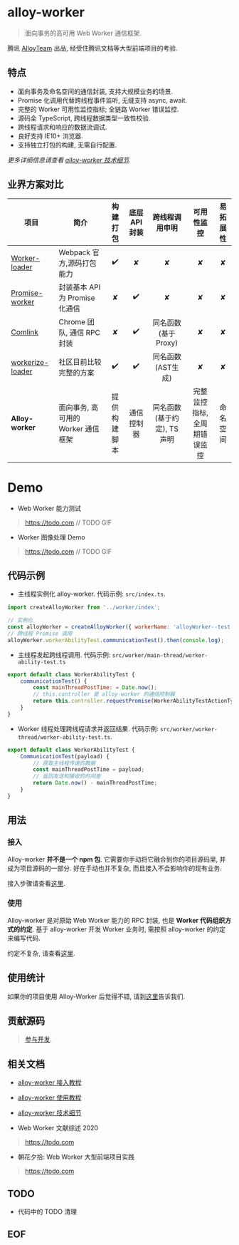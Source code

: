# alloy-worker

> 面向事务的高可用 Web Worker 通信框架.

腾讯 [AlloyTeam](https://github.com/AlloyTeam) 出品, 经受住腾讯文档等大型前端项目的考验.

## 特点

* 面向事务及命名空间的通信封装, 支持大规模业务的场景.
* Promise 化调用代替跨线程事件监听, 无缝支持 async, await.
* 完整的 Worker 可用性监控指标; 全链路 Worker 错误监控.
* 源码全 TypeScript, 跨线程数据类型一致性校验.
* 跨线程请求和响应的数据流调试.
* 良好支持 IE10+ 浏览器.
* 支持独立打包的构建, 无需自行配置.

*更多详细信息请查看 [alloy-worker 技术细节][alloy-worker 技术细节].*

## 业界方案对比

| 项目 | 简介 | 构建打包 | 底层API封装 | 跨线程调用申明 | 可用性监控 | 易拓展性 |
| - | - | :-: | :-: | :-: | :-: | :-: |
| [Worker-loader](https://github.com/webpack-contrib/worker-loader) | Webpack 官方,源码打包能力 | ✔️ | ✘ | ✘ | ✘ | ✘ |
| [Promise-worker](https://github.com/nolanlawson/promise-worker) | 封装基本 API 为 Promise 化通信 | ✘ | ✔️ | ✘ | ✘ | ✘ |
| [Comlink](https://github.com/GoogleChromeLabs/comlink) | Chrome 团队, 通信 RPC 封装 | ✘ | ✔️ | 同名函数(基于Proxy) | ✘ | ✘ |
| [workerize-loader](https://github.com/developit/workerize-loader) | 社区目前比较完整的方案 | ✔️ | ✔️ | 同名函数(AST生成) | ✘ | ✘ |
| **Alloy-worker** | 面向事务, 高可用的 Worker 通信框架 | 提供构建脚本 | 通信️控制器 | 同名函数(基于约定), TS 声明 | 完整监控指标, 全周期错误监控 | 命名空间 |

# Demo
* Web Worker 能力测试
> https://todo.com
// TODO GIF

* Worker 图像处理 Demo
> https://todo.com
// TODO GIF

## 代码示例

* 主线程实例化 alloy-worker. 代码示例: `src/index.ts`.

```js
import createAlloyWorker from '../worker/index';

// 实例化
const alloyWorker = createAlloyWorker({ workerName: 'alloyWorker--test' });
// 跨线程 Promise 调用
alloyWorker.workerAbilityTest.communicationTest().then(console.log);
```

* 主线程发起跨线程调用. 代码示例: `src/worker/main-thread/worker-ability-test.ts`

```js
export default class WorkerAbilityTest {
    communicationTest() {
        const mainThreadPostTime: = Date.now();
        // this.controller 是 alloy-worker 的通信控制器
        return this.controller.requestPromise(WorkerAbilityTestActionType.CommunicationTest, mainThreadPostTime);
    }
}
```

* Worker 线程处理跨线程请求并返回结果. 代码示例: `src/worker/worker-thread/worker-ability-test.ts`.

```js
export default class WorkerAbilityTest {
    CommunicationTest(payload) {
        // 获取主线程传递的数据
        const mainThreadPostTime = payload;
        // 返回发送和接收的时间差
        return Date.now() - mainThreadPostTime;
    }
}
```


## 用法
### 接入

Alloy-worker **并不是一个 npm 包**. 它需要你手动将它融合到你的项目源码里, 并成为项目源码的一部分. 好在手动也并不复杂, 而且接入不会影响你的现有业务.

接入步骤请查看[这里][alloy-worker 接入教程].

### 使用
Alloy-worker 是对原始 Web Worker 能力的 RPC 封装, 也是 **Worker 代码组织方式的约定**. 基于 alloy-worker 开发 Worker 业务时, 需按照 alloy-worker 的约定来编写代码.

约定不复杂, 请查看[这里][alloy-worker 使用教程].

## 使用统计

如果你的项目使用 Alloy-Worker 后觉得不错, 请到[这里](https://todo.com)告诉我们.

## 贡献源码
> [参与开发](./CONTRIBUTING.md).

## 相关文档

[alloy-worker 接入教程]: https://github.com/CntChen/alloy-worker/blob/master/docs/alloy-worker%20%E6%8E%A5%E5%85%A5%E6%95%99%E7%A8%8B.md
* [alloy-worker 接入教程][alloy-worker 接入教程]

[alloy-worker 使用教程]: https://github.com/CntChen/alloy-worker/blob/master/docs/alloy-worker%20%E4%BD%BF%E7%94%A8%E6%95%99%E7%A8%8B.md
* [alloy-worker 使用教程][alloy-worker 使用教程]

[alloy-worker 技术细节]: https://github.com/CntChen/alloy-worker/blob/master/docs/alloy-worker%20%E6%8A%80%E6%9C%AF%E7%BB%86%E8%8A%82.md
* [alloy-worker 技术细节][alloy-worker 技术细节]

* Web Worker 文献综述 2020
> https://todo.com

* 朝花夕拾: Web Worker 大型前端项目实践
> https://todo.com

## TODO
* 代码中的 TODO 清理

## EOF
